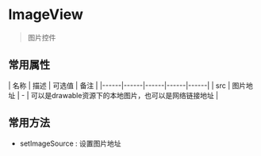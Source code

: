 # ImageView

> 图片控件

## 常用属性

| 名称 | 描述 | 可选值 | 备注 |
|------|------|------|------|------|
| src | 图片地址 | - | 可以是drawable资源下的本地图片，也可以是网络链接地址 |

## 常用方法

- setImageSource : 设置图片地址
